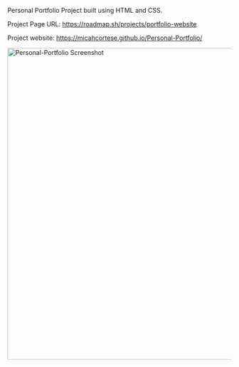 Personal Portfolio Project built using HTML and CSS.

Project Page URL: https://roadmap.sh/projects/portfolio-website

Project website: https://micahcortese.github.io/Personal-Portfolio/

<img src="https://github.com/user-attachments/assets/b9d5b149-709c-4ef4-9516-bb4056481ff6" alt="Personal-Portfolio Screenshot" width="1500px" height="700px">
